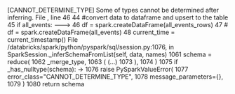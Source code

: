 [CANNOT_DETERMINE_TYPE] Some of types cannot be determined after inferring.
File <command-310280906947066>, line 46
     44 #convert data to dataframe and upsert to the table
     45 if all_events:
---> 46     df = spark.createDataFrame(all_events_rows)
     47     # df = spark.createDataFrame(all_events)
     48     current_time = current_timestamp()
File /databricks/spark/python/pyspark/sql/session.py:1076, in SparkSession._inferSchemaFromList(self, data, names)
   1061 schema = reduce(
   1062     _merge_type,
   1063     (
   (...)
   1073     ),
   1074 )
   1075 if _has_nulltype(schema):
-> 1076     raise PySparkValueError(
   1077         error_class="CANNOT_DETERMINE_TYPE",
   1078         message_parameters={},
   1079     )
   1080 return schema
